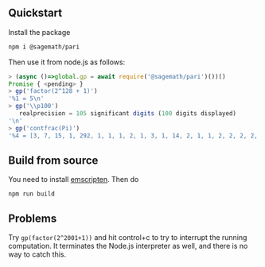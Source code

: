 ## Quickstart

Install the package

```sh
npm i @sagemath/pari
```

Then use it from node.js as follows:

```js
> (async ()=>global.gp = await require('@sagemath/pari')())()
Promise { <pending> }
> gp('factor(2^128 + 1)')
'%1 = 5\n'
> gp('\\p100')
   realprecision = 105 significant digits (100 digits displayed)
'\n'
> gp('contfrac(Pi)')
'%4 = [3, 7, 15, 1, 292, 1, 1, 1, 2, 1, 3, 1, 14, 2, 1, 1, 2, 2, 2, 2, 1, 84, 2, 1, 1, 15, 3, 13, 1, 4, 2, 6, 6, 99, 1, 2, 2, 6, 3, 5, 1, 1, 6, 8, 1, 7, 1, 2, 3, 7, 1, 2, 1, 1, 12, 1, 1, 1, 3, 1, 1, 8, 1, 1, 2, 1, 6, 1, 1, 5, 2, 2, 3, 1, 2, 4, 4, 16, 1, 161, 45, 1, 22, 1, 2, 2, 1, 4, 1, 2, 24, 1, 2, 1, 3, 1, 2, 1, 1, 10, 2, 5]\n'
```

## Build from source

You need to install [emscripten](https://emscripten.org/docs/getting_started/downloads.html). Then do

```
npm run build
```

## Problems

Try `gp(factor(2^2001+1))` and hit control+c to try to interrupt the running computation.  It terminates the Node.js interpreter as well, and there is no way to catch this.